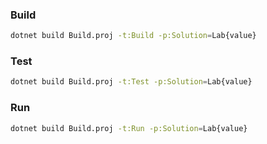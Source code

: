 ### Build
```bash
dotnet build Build.proj -t:Build -p:Solution=Lab{value}
```

### Test
```bash
dotnet build Build.proj -t:Test -p:Solution=Lab{value}
```

### Run
```bash
dotnet build Build.proj -t:Run -p:Solution=Lab{value}
```
